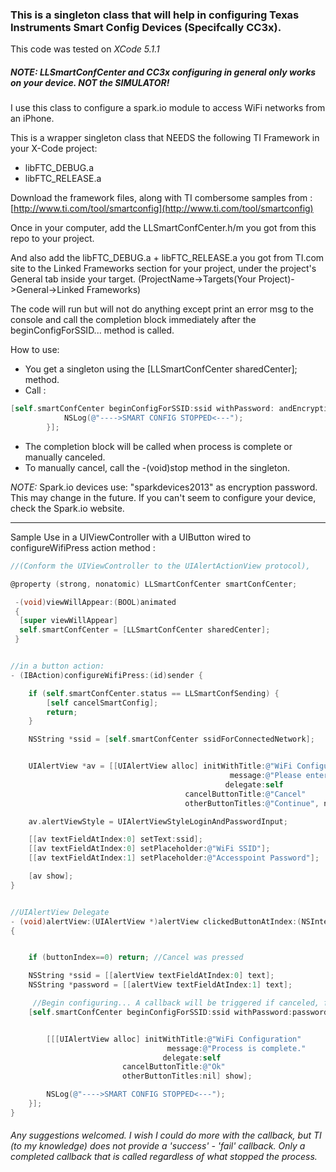 ### This is a singleton class that will help in configuring Texas Instruments Smart Config Devices (Specifcally CC3x).

This code was tested on *XCode 5.1.1*

##### NOTE: LLSmartConfCenter and CC3x configuring in general only works on your device. NOT the SIMULATOR!

I use this class to configure a spark.io module to access WiFi networks from
an iPhone.

This is a wrapper singleton class that NEEDS the following TI Framework in your X-Code project:
 - libFTC_DEBUG.a
 - libFTC_RELEASE.a

 Download the framework files, along with TI combersome samples from :
 [http://www.ti.com/tool/smartconfig](http://www.ti.com/tool/smartconfig)

 Once in your computer, add the LLSmartConfCenter.h/m you got from this repo to your project.

 And also add the libFTC_DEBUG.a + libFTC_RELEASE.a you got from TI.com site to the
 Linked Frameworks section for your project, under the project's General tab inside
 your target. (ProjectName->Targets(Your Project)->General->Linked Frameworks)


The code will run but will not do anything except print an error msg to the console and call the
 completion block immediately after the beginConfigForSSID... method is called.

How to use:
- You get a singleton using the [LLSmartConfCenter sharedCenter]; method.
- Call :
```objective-c
[self.smartConfCenter beginConfigForSSID:ssid withPassword: andEncryptionKey:encKey completionBlock:^(LLSmartConfStatus status) {
            NSLog(@"---->SMART CONFIG STOPPED<---");
        }];
```
- The completion block will be called when process is complete or manually canceled.
- To manually cancel, call the -(void)stop method in the singleton.

*NOTE:* Spark.io devices use: "sparkdevices2013" as encryption password. This may change in the future. If you can't seem to configure your device, check the Spark.io website.

-----------------
 Sample Use in a UIViewController with a UIButton wired to configureWifiPress action method :

```objective-c
//(Conform the UIViewController to the UIAlertActionView protocol),

@property (strong, nonatomic) LLSmartConfCenter smartConfCenter;

 -(void)viewWillAppear:(BOOL)animated
 {
  [super viewWillAppear]
  self.smartConfCenter = [LLSmartConfCenter sharedCenter];
 }


//in a button action:
- (IBAction)configureWifiPress:(id)sender {

    if (self.smartConfCenter.status == LLSmartConfSending) {
        [self cancelSmartConfig];
        return;
    }

    NSString *ssid = [self.smartConfCenter ssidForConnectedNetwork];


    UIAlertView *av = [[UIAlertView alloc] initWithTitle:@"WiFi Configuration"
                                                 message:@"Please enter the WiFi accesspoint credentials for your device to connect to."
                                                delegate:self
                                       cancelButtonTitle:@"Cancel"
                                       otherButtonTitles:@"Continue", nil];

    av.alertViewStyle = UIAlertViewStyleLoginAndPasswordInput;

    [[av textFieldAtIndex:0] setText:ssid];
    [[av textFieldAtIndex:0] setPlaceholder:@"WiFi SSID"];
    [[av textFieldAtIndex:1] setPlaceholder:@"Accesspoint Password"];

    [av show];
}


//UIAlertView Delegate
- (void)alertView:(UIAlertView *)alertView clickedButtonAtIndex:(NSInteger)buttonIndex
{


    if (buttonIndex==0) return; //Cancel was pressed

    NSString *ssid = [[alertView textFieldAtIndex:0] text];
    NSString *password = [[alertView textFieldAtIndex:1] text];

     //Begin configuring... A callback will be triggered if canceled, failed or completed.
    [self.smartConfCenter beginConfigForSSID:ssid withPassword:password andEncryptionKey:@"sparkdevices2013" completionBlock:^(LLSmartConfStatus status) {


        [[[UIAlertView alloc] initWithTitle:@"WiFi Configuration"
                                   message:@"Process is complete."
                                  delegate:self
                         cancelButtonTitle:@"Ok"
                         otherButtonTitles:nil] show];

        NSLog(@"---->SMART CONFIG STOPPED<---");
    }];
}
```


###### Any suggestions welcomed. I wish I could do more with the callback, but TI (to my knowledge) does not provide a 'success' - 'fail' callback. Only a completed callback that is called regardless of what stopped the process.

